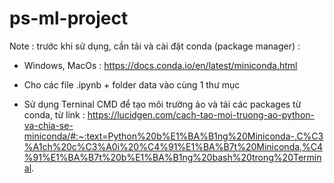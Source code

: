 # ps-ml-project
Note : trước khi sử dụng, cần tải và cài đặt conda (package manager) :
 - Windows, MacOs : https://docs.conda.io/en/latest/miniconda.html
 
 - Cho các file .ipynb + folder data vào cùng 1 thư mục
 - Sử dụng Terninal CMD để tạo môi trường ảo và tải các packages từ conda, từ link : https://lucidgen.com/cach-tao-moi-truong-ao-python-va-chia-se-miniconda/#:~:text=Python%20b%E1%BA%B1ng%20Miniconda-,C%C3%A1ch%20c%C3%A0i%20%C4%91%E1%BA%B7t%20Miniconda,%C4%91%E1%BA%B7t%20b%E1%BA%B1ng%20bash%20trong%20Terminal. 
